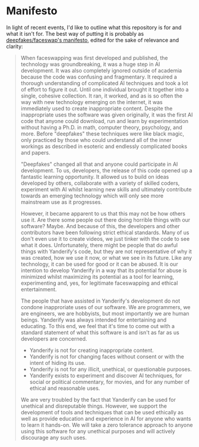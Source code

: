 # Manifesto
In light of recent events, I'd like to outline what this repository is for and what it isn't for.
The best way of putting it is probably as [deepfakes/faceswap's manifesto](https://github.com/deepfakes/faceswap#manifesto), edited for the sake of relevance and clarity:
> When faceswapping was first developed and published, the technology was groundbreaking, it was a huge step in AI development. It was also completely ignored outside of academia because the code was confusing and fragmentary. It required a thorough understanding of complicated AI techniques and took a lot of effort to figure it out. Until one individual brought it together into a single, cohesive collection. It ran, it worked, and as is so often the way with new technology emerging on the internet, it was immediately used to create inappropriate content. Despite the inappropriate uses the software was given originally, it was the first AI code that anyone could download, run and learn by experimentation without having a Ph.D. in math, computer theory, psychology, and more. Before "deepfakes" these techniques were like black magic, only practiced by those who could understand all of the inner workings as described in esoteric and endlessly complicated books and papers.
>
> "Deepfakes" changed all that and anyone could participate in AI development. To us, developers, the release of this code opened up a fantastic learning opportunity. It allowed us to build on ideas developed by others, collaborate with a variety of skilled coders, experiment with AI whilst learning new skills and ultimately contribute towards an emerging technology which will only see more mainstream use as it progresses.
>
> However, it became apparent to us that this may not be how others use it. Are there some people out there doing horrible things with our software? Maybe. And because of this, the developers and other contributors have been following strict ethical standards. Many of us don't even use it to create videos, we just tinker with the code to see what it does. Unfortunately, there might be people that do awful things with Yanderify's code, but they are not representative of why it was created, how we use it now, or what we see in its future. Like any technology, it can be used for good or it can be abused. It is our intention to develop Yanderify in a way that its potential for abuse is minimized whilst maximizing its potential as a tool for learning, experimenting and, yes, for legitimate faceswapping and ethical entertainment.
>
> The people that have assisted in Yanderify's development do not condone inapproriate uses of our software. We are programmers, we are engineers, we are hobbyists, but most importantly we are human beings. Yanderify was always intended for entertaining and educating. To this end, we feel that it's time to come out with a standard statement of what this software is and isn't as far as us developers are concerned.
>
>    - Yanderify is not for creating inappropriate content.
>    - Yanderify is not for changing faces without consent or with the intent of hiding its use.
>    - Yanderify is not for any illicit, unethical, or questionable purposes.
>    - Yanderify exists to experiment and discover AI techniques, for social or political commentary, for movies, and for any number of ethical and reasonable uses.
>
> We are very troubled by the fact that Yanderify can be used for unethical and disreputable things. However, we support the development of tools and techniques that can be used ethically as well as provide education and experience in AI for anyone who wants to learn it hands-on. We will take a zero tolerance approach to anyone using this software for any unethical purposes and will actively discourage any such uses.